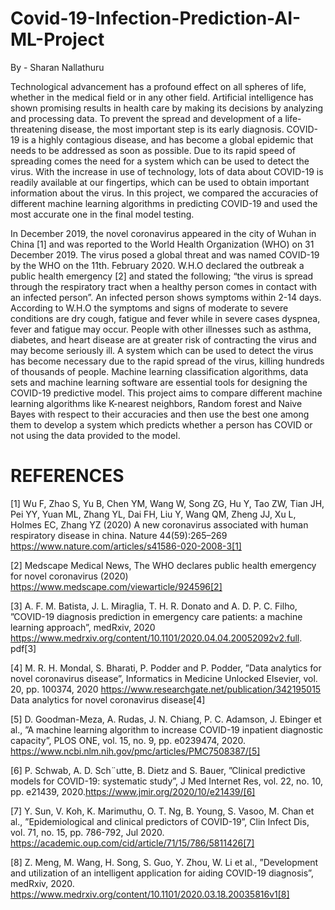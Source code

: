 # Covid-19-Infection-Prediction-AI-ML-Project
By - Sharan Nallathuru

Technological advancement has a profound effect
on all spheres of life, whether in the medical field or in any
other field. Artificial intelligence has shown promising results in
health care by making its decisions by analyzing and processing
data. To prevent the spread and development of a life-threatening
disease, the most important step is its early diagnosis. COVID-19
is a highly contagious disease, and has become a global epidemic
that needs to be addressed as soon as possible. Due to its rapid
speed of spreading comes the need for a system which can be used
to detect the virus. With the increase in use of technology, lots
of data about COVID-19 is readily available at our fingertips,
which can be used to obtain important information about the
virus. In this project, we compared the accuracies of different
machine learning algorithms in predicting COVID-19 and used
the most accurate one in the final model testing.


In December 2019, the novel coronavirus appeared in the city of Wuhan in China [1] and was reported to the
World Health Organization (WHO) on 31 December 2019.
The virus posed a global threat and was named COVID-19
by the WHO on the 11th. February 2020. W.H.O declared
the outbreak a public health emergency [2] and stated the
following; “the virus is spread through the respiratory tract
when a healthy person comes in contact with an infected
person”. An infected person shows symptoms within 2-14
days. According to W.H.O the symptoms and signs of
moderate to severe conditions are dry cough, fatigue and
fever while in severe cases dyspnea, fever and fatigue may
occur. People with other illnesses such as asthma, diabetes,
and heart disease are at greater risk of contracting the virus
and may become seriously ill. A system which can be used
to detect the virus has become necessary due to the rapid
spread of the virus, killing hundreds of thousands of people.
Machine learning classification algorithms, data sets and
machine learning software are essential tools for designing
the COVID-19 predictive model.
This project aims to compare different machine learning
algorithms like K-nearest neighbors, Random forest and
Naive Bayes with respect to their accuracies and then use
the best one among them to develop a system which predicts
whether a person has COVID or not using the data provided
to the model.


# REFERENCES
[1] Wu F, Zhao S, Yu B, Chen YM, Wang W, Song ZG, Hu Y, Tao ZW, Tian
JH, Pei YY, Yuan ML, Zhang YL, Dai FH, Liu Y, Wang QM, Zheng JJ,
Xu L, Holmes EC, Zhang YZ (2020) A new coronavirus associated with
human respiratory disease in china. Nature 44(59):265–269
https://www.nature.com/articles/s41586-020-2008-3[1]

[2] Medscape Medical News, The WHO declares public health emergency
for novel coronavirus (2020)
https://www.medscape.com/viewarticle/924596[2]

[3] A. F. M. Batista, J. L. Miraglia, T. H. R. Donato and A. D. P. C. Filho,
”COVID-19 diagnosis prediction in emergency care patients: a machine
learning approach”, medRxiv, 2020
https://www.medrxiv.org/content/10.1101/2020.04.04.20052092v2.full.
pdf[3]

[4] M. R. H. Mondal, S. Bharati, P. Podder and P. Podder, ”Data analytics
for novel coronavirus disease”, Informatics in Medicine Unlocked
Elsevier, vol. 20, pp. 100374, 2020
https://www.researchgate.net/publication/342195015 Data analytics
for novel coronavirus disease[4]

[5] D. Goodman-Meza, A. Rudas, J. N. Chiang, P. C. Adamson, J. Ebinger
et al., ”A machine learning algorithm to increase COVID-19 inpatient
diagnostic capacity”, PLOS ONE, vol. 15, no. 9, pp. e0239474, 2020.
https://www.ncbi.nlm.nih.gov/pmc/articles/PMC7508387/[5]

[6] P. Schwab, A. D. Sch¨utte, B. Dietz and S. Bauer, ”Clinical predictive
models for COVID-19: systematic study”, J Med Internet Res, vol. 22,
no. 10, pp. e21439, 2020.https://www.jmir.org/2020/10/e21439/[6]

[7] Y. Sun, V. Koh, K. Marimuthu, O. T. Ng, B. Young, S. Vasoo, M. Chan et
al., ”Epidemiological and clinical predictors of COVID-19”, Clin Infect
Dis, vol. 71, no. 15, pp. 786-792, Jul 2020.
https://academic.oup.com/cid/article/71/15/786/5811426[7]

[8] Z. Meng, M. Wang, H. Song, S. Guo, Y. Zhou, W. Li et al., ”Development
and utilization of an intelligent application for aiding COVID-19
diagnosis”, medRxiv, 2020.
https://www.medrxiv.org/content/10.1101/2020.03.18.20035816v1[8]

